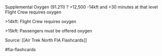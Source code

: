Supplemental Oxygen (91.211)
?
\>12,500 -14kft and >30 minutes at that level
Flight Crew requires oxygen

\>14kft:  Flight Crew requires oxygen

\>15kft:  Passengers must be offered oxygen

Source: [[Air Trek North FIA Flashcards]]

#fia-flashcards
